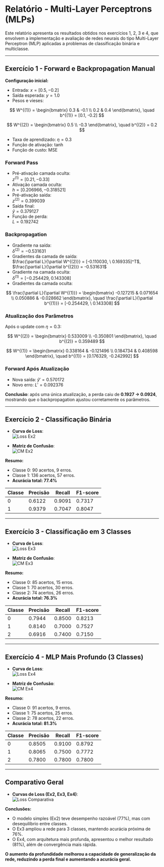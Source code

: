 # Relatório - Multi-Layer Perceptrons (MLPs)

Este relatório apresenta os resultados obtidos nos exercícios 1, 2, 3 e 4, que envolvem a implementação e avaliação de redes neurais do tipo Multi-Layer Perceptron (MLP) aplicadas a problemas de classificação binária e multiclasse.

---

## Exercício 1 - Forward e Backpropagation Manual

**Configuração inicial:**
- Entrada: $x = [0.5, -0.2]$
- Saída esperada: $y = 1.0$
- Pesos e vieses:

$$
W^{(1)} =
\begin{bmatrix}
0.3 & -0.1 \\
0.2 & 0.4
\end{bmatrix},
\quad
b^{(1)} = [0.1, -0.2]
$$

$$
W^{(2)} =
\begin{bmatrix}
0.5 \\
-0.3
\end{bmatrix},
\quad
b^{(2)} = 0.2
$$

- Taxa de aprendizado: $\eta = 0.3$  
- Função de ativação: $\tanh$  
- Função de custo: MSE

### Forward Pass
- Pré-ativação camada oculta:  
  $z^{(1)} = [0.21, -0.33]$
- Ativação camada oculta:  
  $h = [0.206966, -0.318521]$
- Pré-ativação saída:  
  $z^{(2)} = 0.399039$
- Saída final:  
  $\hat{y} = 0.379127$
- Função de perda:  
  $L = 0.192742$

### Backpropagation
- Gradiente na saída:  
  $\delta^{(2)} = -0.531631$
- Gradientes da camada de saída:  
  $\frac{\partial L}{\partial W^{(2)}} = [-0.110030, \ 0.169335]^T$,  
  $\frac{\partial L}{\partial b^{(2)}} = -0.531631$
- Gradiente na camada oculta:  
  $\delta^{(1)} = [-0.254429, \; 0.143308]$
- Gradientes da camada oculta:

$$
\frac{\partial L}{\partial W^{(1)}} =
\begin{bmatrix}
-0.127215 & 0.071654 \\
0.050886 & -0.028662
\end{bmatrix},
\quad
\frac{\partial L}{\partial b^{(1)}} = [-0.254429, \ 0.143308]
$$

### Atualização dos Parâmetros
Após o update com $\eta = 0.3$:

$$
W^{(2)} =
\begin{bmatrix}
0.533009 \\
-0.350801
\end{bmatrix},
\quad
b^{(2)} = 0.359489
$$

$$
W^{(1)} =
\begin{bmatrix}
0.338164 & -0.121496 \\
0.184734 & 0.408598
\end{bmatrix},
\quad
b^{(1)} = [0.176329, -0.242992]
$$

### Forward Após Atualização
- Nova saída: $\hat{y}' = 0.570172$  
- Novo erro: $L' = 0.092376$

**Conclusão**: após uma única atualização, a perda caiu de **0.1927 → 0.0924**, mostrando que o backpropagation ajustou corretamente os parâmetros.

---

## Exercício 2 - Classificação Binária

- **Curva de Loss**:  
  ![Loss Ex2](analises/loss_ex2.png)

- **Matriz de Confusão**:  
  ![CM Ex2](analises/cm_ex2.png)

**Resumo:**
- Classe 0: 90 acertos, 9 erros.  
- Classe 1: 136 acertos, 57 erros.  
- **Acurácia total: 77.4%**

| Classe | Precisão | Recall | F1-score |
|--------|----------|--------|----------|
| 0      | 0.6122   | 0.9091 | 0.7317   |
| 1      | 0.9379   | 0.7047 | 0.8047   |

---

## Exercício 3 - Classificação em 3 Classes

- **Curva de Loss**:  
  ![Loss Ex3](analises/loss_ex3.png)

- **Matriz de Confusão**:  
  ![CM Ex3](analises/cm_ex3.png)

**Resumo:**
- Classe 0: 85 acertos, 15 erros.  
- Classe 1: 70 acertos, 30 erros.  
- Classe 2: 74 acertos, 26 erros.  
- **Acurácia total: 76.3%**

| Classe | Precisão | Recall | F1-score |
|--------|----------|--------|----------|
| 0      | 0.7944   | 0.8500 | 0.8213   |
| 1      | 0.8140   | 0.7000 | 0.7527   |
| 2      | 0.6916   | 0.7400 | 0.7150   |

---

## Exercício 4 - MLP Mais Profundo (3 Classes)

- **Curva de Loss**:  
  ![Loss Ex4](analises/loss_ex4.png)

- **Matriz de Confusão**:  
  ![CM Ex4](analises/cm_ex4.png)

**Resumo:**
- Classe 0: 91 acertos, 9 erros.  
- Classe 1: 75 acertos, 25 erros.  
- Classe 2: 78 acertos, 22 erros.  
- **Acurácia total: 81.3%**

| Classe | Precisão | Recall | F1-score |
|--------|----------|--------|----------|
| 0      | 0.8505   | 0.9100 | 0.8792   |
| 1      | 0.8065   | 0.7500 | 0.7772   |
| 2      | 0.7800   | 0.7800 | 0.7800   |

---

## Comparativo Geral

- **Curvas de Loss (Ex2, Ex3, Ex4)**:  
  ![Loss Comparativa](analises/loss_curves_all.png)

**Conclusões:**
- O modelo simples (Ex2) teve desempenho razoável (77%), mas com desequilíbrio entre classes.  
- O Ex3 ampliou a rede para 3 classes, mantendo acurácia próxima de 76%.  
- O Ex4, com arquitetura mais profunda, apresentou o melhor resultado (81%), além de convergência mais rápida.  

**O aumento da profundidade melhorou a capacidade de generalização da rede, reduzindo a perda final e aumentando a acurácia geral.**
